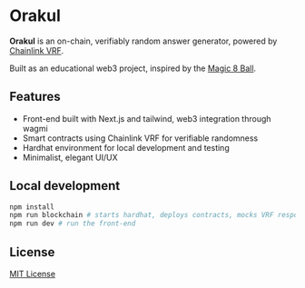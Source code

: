 # Orakul

**Orakul** is an on-chain, verifiably random answer generator, powered by [Chainlink VRF](https://docs.chain.link/vrf).

Built as an educational web3 project, inspired by the [Magic 8 Ball](https://en.wikipedia.org/wiki/Magic_8_Ball).

## Features

- Front-end built with Next.js and tailwind, web3 integration through wagmi
- Smart contracts using Chainlink VRF for verifiable randomness
- Hardhat environment for local development and testing
- Minimalist, elegant UI/UX

## Local development

```bash
npm install
npm run blockchain # starts hardhat, deploys contracts, mocks VRF responses
npm run dev # run the front-end
```

## License

[MIT License](LICENSE)
